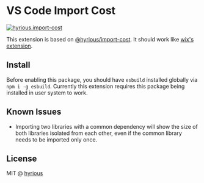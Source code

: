 # VS Code Import Cost

[![hyrious.import-cost](https://vsmarketplacebadge.apphb.com/version-short/hyrious.import-cost.svg)](https://marketplace.visualstudio.com/items?itemName=hyrious.import-cost)

This extension is based on [@hyrious/import-cost](https://github.com/hyrious/import-cost).
It should work like [wix's extension](https://github.com/wix/import-cost/tree/master/packages/vscode-import-cost).

## Install

Before enabling this package, you should have `esbuild` installed globally via `npm i -g esbuild`.
Currently this extension requires this package being installed in user system to work.

## Known Issues

- Importing two libraries with a common dependency will show the size of both libraries isolated from each other, even if the common library needs to be imported only once.

## License

MIT @ [hyrious](https://github.com/hyrious)
